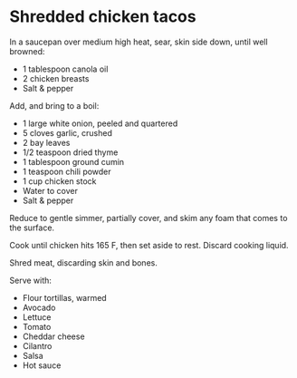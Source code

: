 Shredded chicken tacos
======================

In a saucepan over medium high heat, sear, skin side down, until well browned:

- 1 tablespoon canola oil
- 2 chicken breasts
- Salt & pepper

Add, and bring to a boil:

- 1 large white onion, peeled and quartered
- 5 cloves garlic, crushed
- 2 bay leaves
- 1/2 teaspoon dried thyme
- 1 tablespoon ground cumin
- 1 teaspoon chili powder
- 1 cup chicken stock
- Water to cover
- Salt & pepper

Reduce to gentle simmer, partially cover, and skim any foam that comes to the surface.

Cook until chicken hits 165 F, then set aside to rest. Discard cooking liquid.

Shred meat, discarding skin and bones.

Serve with:

- Flour tortillas, warmed
- Avocado
- Lettuce
- Tomato
- Cheddar cheese
- Cilantro
- Salsa
- Hot sauce
